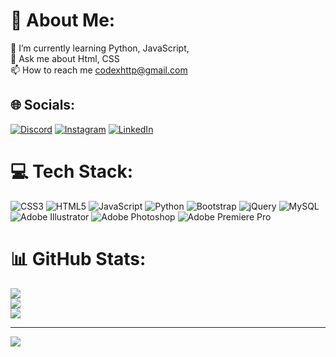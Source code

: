 # 💫 About Me:
🌱 I’m currently learning Python, JavaScript, <br>💬 Ask me about Html, CSS<br>📫 How to reach me codexhttp@gmail.com<br>


## 🌐 Socials:
[![Discord](https://img.shields.io/badge/Discord-%237289DA.svg?logo=discord&logoColor=white)](https://discord.gg/discord.gg/bos) [![Instagram](https://img.shields.io/badge/Instagram-%23E4405F.svg?logo=Instagram&logoColor=white)](https://instagram.com/codex661) [![LinkedIn](https://img.shields.io/badge/LinkedIn-%230077B5.svg?logo=linkedin&logoColor=white)](https://linkedin.com/in/necatigunay) 

# 💻 Tech Stack:
![CSS3](https://img.shields.io/badge/css3-%231572B6.svg?style=for-the-badge&logo=css3&logoColor=white) ![HTML5](https://img.shields.io/badge/html5-%23E34F26.svg?style=for-the-badge&logo=html5&logoColor=white) ![JavaScript](https://img.shields.io/badge/javascript-%23323330.svg?style=for-the-badge&logo=javascript&logoColor=%23F7DF1E) ![Python](https://img.shields.io/badge/python-3670A0?style=for-the-badge&logo=python&logoColor=ffdd54) ![Bootstrap](https://img.shields.io/badge/bootstrap-%23563D7C.svg?style=for-the-badge&logo=bootstrap&logoColor=white) ![jQuery](https://img.shields.io/badge/jquery-%230769AD.svg?style=for-the-badge&logo=jquery&logoColor=white) ![MySQL](https://img.shields.io/badge/mysql-%2300f.svg?style=for-the-badge&logo=mysql&logoColor=white) ![Adobe Illustrator](https://img.shields.io/badge/adobeillustrator-%23FF9A00.svg?style=for-the-badge&logo=adobeillustrator&logoColor=white) ![Adobe Photoshop](https://img.shields.io/badge/adobephotoshop-%2331A8FF.svg?style=for-the-badge&logo=adobephotoshop&logoColor=white) ![Adobe Premiere Pro](https://img.shields.io/badge/Adobe%20Premiere%20Pro-9999FF.svg?style=for-the-badge&logo=Adobe%20Premiere%20Pro&logoColor=white)
# 📊 GitHub Stats:
![](https://github-readme-stats.vercel.app/api?username=CodexHTTP&theme=radical&hide_border=false&include_all_commits=false&count_private=false)<br/>
![](https://github-readme-streak-stats.herokuapp.com/?user=CodexHTTP&theme=radical&hide_border=false)<br/>
![](https://github-readme-stats.vercel.app/api/top-langs/?username=CodexHTTP&theme=radical&hide_border=false&include_all_commits=false&count_private=false&layout=compact)

---
[![](https://visitcount.itsvg.in/api?id=CodexHTTP&icon=0&color=0)](https://visitcount.itsvg.in)

<!-- Proudly created with GPRM ( https://gprm.itsvg.in ) -->
